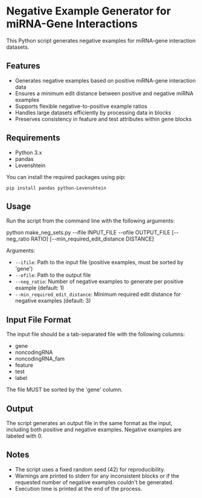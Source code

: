 # Negative Example Generator for miRNA-Gene Interactions

This Python script generates negative examples for miRNA-gene interaction datasets. 

## Features

- Generates negative examples based on positive miRNA-gene interaction data
- Ensures a minimum edit distance between positive and negative miRNA examples
- Supports flexible negative-to-positive example ratios
- Handles large datasets efficiently by processing data in blocks
- Preserves consistency in feature and test attributes within gene blocks

## Requirements

- Python 3.x
- pandas
- Levenshtein

You can install the required packages using pip:

`pip install pandas python-Levenshtein`

## Usage

Run the script from the command line with the following arguments:

python make_neg_sets.py --ifile INPUT_FILE --ofile OUTPUT_FILE [--neg_ratio RATIO] [--min_required_edit_distance DISTANCE]

Arguments:
- `--ifile`: Path to the input file (positive examples, must be sorted by 'gene')
- `--ofile`: Path to the output file
- `--neg_ratio`: Number of negative examples to generate per positive example (default: 1)
- `--min_required_edit_distance`: Minimum required edit distance for negative examples (default: 3)

## Input File Format

The input file should be a tab-separated file with the following columns:
- gene
- noncodingRNA
- noncodingRNA_fam
- feature
- test
- label

The file MUST be sorted by the 'gene' column.

## Output

The script generates an output file in the same format as the input, including both positive and negative examples. Negative examples are labeled with 0.

## Notes

- The script uses a fixed random seed (42) for reproducibility.
- Warnings are printed to stderr for any inconsistent blocks or if the requested number of negative examples couldn't be generated.
- Execution time is printed at the end of the process.
